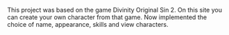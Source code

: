 This project was based on the game Divinity Original Sin 2. On this site you can create your own character from that game. Now implemented the choice of name, appearance, skills and view characters.
